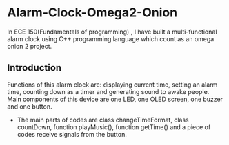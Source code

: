 # Alarm-Clock-Omega2-Onion
In ECE 150(Fundamentals of programming) , I have built a multi-functional alarm clock using C++ programming language which count as an omega onion 2 project. 
## Introduction 
Functions of this alarm clock are: displaying current time, setting an alarm time, counting down as a timer and generating sound to awake people. Main components of this device are one LED, one OLED screen, one buzzer and one button.

* The main parts of codes are class changeTimeFormat, class countDown, function playMusic(), function getTime() and a piece of codes receive signals from the button.
